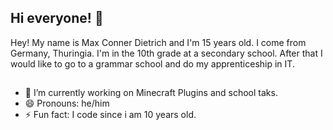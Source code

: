 ## Hi everyone! 👋

Hey!
My name is Max Conner Dietrich and I'm 15 years old.
I come from Germany, Thuringia. I'm in the 10th grade at a secondary school. After that I would like to go to a grammar school and do my apprenticeship in IT. 

##
- 🔭 I’m currently working on Minecraft Plugins and school taks.
- 😄 Pronouns: he/him
- ⚡ Fun fact: I code since i am 10 years old.
